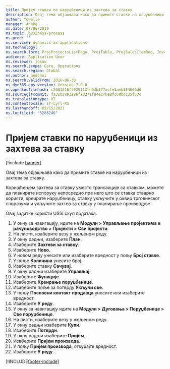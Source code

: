 ```yaml
---
title: Пријем ставки по наруџбеници из захтева за ставку
description: Овај тема објашњава како да примите ставке на наруџбеници из захтева за ставку.
author: Yowelle
manager: AnnBe
ms.date: 08/06/2019
ms.topic: business-process
ms.prod: ''
ms.service: dynamics-ax-applications
ms.technology: ''
ms.search.form: ProjProjectsListPage, ProjTable, ProjSalesItemReq, InventItemIdLookupSimple, PurchCreateFromSalesOrder, VendAccountItemLookup, PurchTable, PurchEditLines
audience: Application User
ms.reviewer: josaw
ms.search.scope: Core, Operations
ms.search.region: Global
ms.author: andchoi
ms.search.validFrom: 2016-06-30
ms.dyn365.ops.version: Version 7.0.0
ms.openlocfilehash: c2083516ff929113fd6db377acfe5aeb104666dd
ms.sourcegitcommit: fa32b1893286f20271fa4ec4be8fc68bd135f53c
ms.translationtype: HT
ms.contentlocale: sr-Cyrl-RS
ms.lasthandoff: 02/15/2021
ms.locfileid: "5288246"
---
```

# <a name="receive-items-on-purchase-order-from-item-requirement"></a>Пријем ставки по наруџбеници из захтева за ставку

[!include [banner](../../includes/banner.md)]

Овај тема објашњава како да примите ставке на наруџбеници из захтева за ставку.

Коришћењем захтева за ставку уместо трансакције са ставком, можете да планирате испоруку непосредно пре него што се ставка стварно користи, креирате наруџбеницу, ставку укључите у оквир трговинског споразума и укључите захтев за ставку у планирање производње. 

Овај задатке користи USSI скуп података.

1. У окну за навигацију, идите на **Модули > Управљање пројектима и рачуноводство > Пројекти > Сви пројекти**.
2. На листи, изаберите везу у жељеном реду.
3. У окну радњи, изаберите **План**.
4. Изаберите **Захтеви за ставку**.
5. Изаберите **Ново**.
6. У новом реду унесите или изаберите вредност у пољу **Број ставке**.
7. У поље **Количина** унесите број.
8. Изаберите ставку **Сачувај**.
9. У окну радњи изаберите **Управљај**.
10. Изаберите **Функције**.
11. Изаберите **Креирање поруџбенице**.
12. Изаберите поље за потврду **Укључи све**.
13. У пољу **Пословни контакт продавца** унесите или изаберите вредност.
14. Изаберите **У реду**.
15. У окну за навигацију идите на **Модули > Дуговања > Поруџбенице > Све поруџбенице**.
16. На листи, изаберите везу у жељеном реду.
17. У окну радњи изаберите **Купи**.
18. Изаберите **Потврди**.
19. У окну радњи изаберите **Пријем**.
20. Изаберите **Пријем производа**.
21. У пољу **Пријем производа**, откуцајте вредност.
22. Изаберите **У реду**.



[!INCLUDE[footer-include](../../includes/footer-banner.md)]